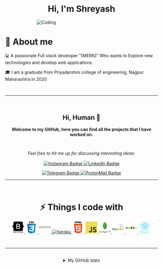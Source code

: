 <!-- - 👋 Hi, I’m @shreyashnawghare
- 👀 I’m interested in ...
- 🌱 I’m currently learning ...
- 💞️ I’m looking to collaborate on ...
- 📫 How to reach me ... -->

<!---
shreyashnawghare/shreyashnawghare is a ✨ special ✨ repository because its `README.md` (this file) appears on your GitHub profile.
You can click the Preview link to take a look at your changes.
--->
<h1 align="center">
   Hi, I'm   Shreyash
<!-- <img src="https://media.giphy.com/media/26Fxy3Iz1ari8oytO/giphy.gif" width="70"> -->
</h1>
<img align="right" alt="Coding" width="400" src="https://cdn.dribbble.com/users/1518535/screenshots/7528356/media/e11e5b8aaa2187e4e1a7c3da0553208e.gif"/>



<!-- <h1>
  # Hi, I'm <img alt="hi" src="wave.gif" width="30px"/>  Shreyash
<img src="https://media.giphy.com/media/26Fxy3Iz1ari8oytO/giphy.gif" width="70">
</h1> -->
<!-- <p align="left">
<img src="LOGO 1.png" alt="nametag" >
</p> -->
<br />

<h1>📖 About me</h1>

 💻 A passionate Full stack developer "[MERN]” Who wants to Explore new technologies and develop web applications. 



 🎓 I am a graduate from Priyadarshini college of engineering, Nagpur Maharashtra in 2020


<br />
<hr />

<br />
<h2 align="center">
    Hi, Human 🖖
</h2>

<p align="center">
    <b>  Welcome to my GitHub, here you can find all the projects that I have worked on.</b>
</p>



<br />

<p align="center">
    <i>Feel free to hit me up for discussing interesting ideas:</i>
    <br/><br/>
    <a href="https://www.instagram.com/shreyash_nawghare/" target="_blank">
        <img src="https://img.shields.io/badge/-Instagram-E4405F?logo=instagram&style=for-the-badge&logoColor=white" alt="Instagram Badge" />
    </a>
    <a href="https://www.linkedin.com/in/shreyash-nawghare1/" target="_blank">
        <img src="https://img.shields.io/badge/-LinkedIn-0077B5?logo=linkedin&style=for-the-badge&logoColor=white" alt="LinkedIn Badge" />
    </a>
   
</p>

<p align="center">
    <a href="https://t.me/shreyash_nawghare" target="_blank">
        <img src="https://img.shields.io/badge/-Telegram-2CA5E0?logo=telegram&style=for-the-badge&logoColor=white" alt="Telegram Badge" />
    </a>
    <a href="shreyashnawghare@gmail.com" target="_blank">
        <img src="https://img.shields.io/badge/Gmail-D14836?style=for-the-badge&logo=gmail&logoColor=white" alt="ProtonMail Badge" />
    </a>
<p/>

<hr />
<br />
<h1 align="center">⚡ Things I code with</h1>
    <p align="center">  <a href="https://getbootstrap.com" target="_blank"> <img src="https://raw.githubusercontent.com/devicons/devicon/master/icons/bootstrap/bootstrap-plain-wordmark.svg" alt="bootstrap" width="40" height="40"/> </a>     <a href="https://www.w3schools.com/css/" target="_blank"> <img src="https://raw.githubusercontent.com/devicons/devicon/master/icons/css3/css3-original-wordmark.svg" alt="css3" width="40" height="40"/> </a> <a href="https://expressjs.com" target="_blank"> <img src="https://raw.githubusercontent.com/devicons/devicon/master/icons/express/express-original-wordmark.svg" alt="express" width="40" height="40"/> </a> <a href="https://heroku.com" target="_blank"> <img src="https://www.vectorlogo.zone/logos/heroku/heroku-icon.svg" alt="heroku" width="40" height="40"/> </a> <a href="https://www.w3.org/html/" target="_blank"> <img src="https://raw.githubusercontent.com/devicons/devicon/master/icons/html5/html5-original-wordmark.svg" alt="html5" width="40" height="40"/> </a> <a href="https://developer.mozilla.org/en-US/docs/Web/JavaScript" target="_blank"> <img src="https://raw.githubusercontent.com/devicons/devicon/master/icons/javascript/javascript-original.svg" alt="javascript" width="40" height="40"/> </a> <a href="https://www.mongodb.com/" target="_blank"> <img src="https://raw.githubusercontent.com/devicons/devicon/master/icons/mongodb/mongodb-original-wordmark.svg" alt="mongodb" width="40" height="40"/> </a> <a href="https://www.mysql.com/" target="_blank"> <img src="https://raw.githubusercontent.com/devicons/devicon/master/icons/mysql/mysql-original-wordmark.svg" alt="mysql" width="40" height="40"/> </a> <a href="https://nodejs.org" target="_blank"> <img src="https://raw.githubusercontent.com/devicons/devicon/master/icons/nodejs/nodejs-original-wordmark.svg" alt="nodejs" width="40" height="40"/> </a> <a href="https://reactjs.org/" target="_blank"> <img src="https://raw.githubusercontent.com/devicons/devicon/master/icons/react/react-original-wordmark.svg" alt="react" width="40" height="40"/> </a>  </p>
<br />
<hr />
<br />
<details align="center">
    <summary>My GitHub stats</summary>
    <br />
<!--     <p align="center">
        <img src="https://github-profile-trophy.vercel.app/?username=shreyashnawghare&theme=darkhub&margin-w=15" alt="Trophies GitHub"/>
    </p> -->
   <p align="center"> <a href="https://github.com/ryo-ma/github-profile-trophy"><img src="https://github-profile-trophy.vercel.app/?username=shreyashnawghare" alt="shreyashnawghare" /></a> </p>
<p><img align="left" src="https://github-readme-stats.vercel.app/api/top-langs?username=shreyashnawghare&show_icons=true&locale=en&layout=compact" alt="shreyashnawghare" /></p>

<p>&nbsp;<img align="center" src="https://github-readme-stats.vercel.app/api?username=shreyashnawghare&show_icons=true&locale=en" alt="shreyashnawghare" /></p>

<p><img align="center" src="https://github-readme-streak-stats.herokuapp.com/?user=shreyashnawghare&" alt="shreyashnawghare" /></p>
<!--     <p align="center">
        <img src="https://activity-graph.herokuapp.com/graph?username=shreyashnawghare&theme=xcode&bg_color=151515" alt="Activity Graph" />
    </p>
</details>

<img src="https://raw.githubusercontent.com/shangkaul/shangkaul/main/.github/assets/images/footer.gif" alt="animated footer" /> -->
